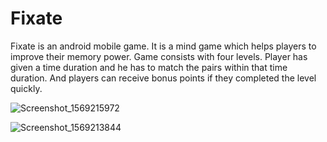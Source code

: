 # Fixate
Fixate is an android mobile game. It is a mind game which helps players to improve their memory power. Game consists with four levels. Player has given a time duration and he has to match the pairs within that time duration. And players can receive bonus points if they completed the level quickly.


![Screenshot_1569215972](https://user-images.githubusercontent.com/50261564/82979123-dfe69c80-a003-11ea-8aae-ca68d44d3eb0.png)



![Screenshot_1569213844](https://user-images.githubusercontent.com/50261564/82979174-0573a600-a004-11ea-8fe5-b88c6a772adf.png)
